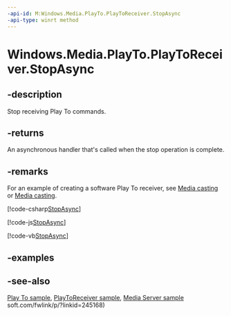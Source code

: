 ```yaml
---
-api-id: M:Windows.Media.PlayTo.PlayToReceiver.StopAsync
-api-type: winrt method
---
```


<!-- Method syntax
public Windows.Foundation.IAsyncAction StopAsync()
-->

# Windows.Media.PlayTo.PlayToReceiver.StopAsync

## -description
Stop receiving Play To commands.

## -returns
An asynchronous handler that's called when the stop operation is complete.

## -remarks
For an example of creating a software Play To receiver, see [Media casting](https://docs.microsoft.com/windows/uwp/audio-video-camera/media-casting) or [Media casting](https://docs.microsoft.com/windows/uwp/audio-video-camera/media-casting).



[!code-csharp[StopAsync](../windows.media.playto/code/PlayTo_Receiver1/csharp/MainPage.xaml.cs#SnippetStopAsync)]

[!code-js[StopAsync](../windows.media.playto/code/PlayTo_Receiver1/javascript/default.js#SnippetStopAsync)]

[!code-vb[StopAsync](../windows.media.playto/code/PlayTo_Receiver1/vbnet/MainPage.xaml.vb#SnippetStopAsync)]

## -examples

## -see-also
[Play To sample](https://github.com/microsoftarchive/msdn-code-gallery-microsoft/tree/master/Official%20Windows%20Platform%20Sample/Windows%208%20app%20samples/%5BC%2B%2B%5D-Windows%208%20app%20samples/C%2B%2B/Windows%208%20app%20samples/Media%20Play%20To%20sample%20(Windows%208)), [PlayToReceiver sample](https://go.microsoft.com/fwlink/p/?linkid=245167), [Media Server sample](https://go.microsoft.com/fwlink/p/?linkid=245168)
soft.com/fwlink/p/?linkid=245168)
